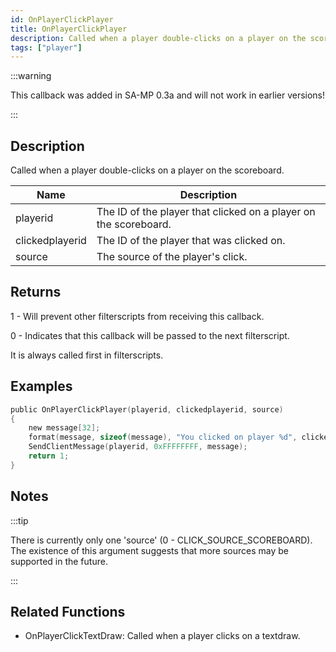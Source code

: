 ```yaml
---
id: OnPlayerClickPlayer
title: OnPlayerClickPlayer
description: Called when a player double-clicks on a player on the scoreboard.
tags: ["player"]
---
```


<TagLinks />

:::warning

This callback was added in SA-MP 0.3a and will not work in earlier versions!

:::

## Description

Called when a player double-clicks on a player on the scoreboard.

| Name            | Description                                                      |
| --------------- | ---------------------------------------------------------------- |
| playerid        | The ID of the player that clicked on a player on the scoreboard. |
| clickedplayerid | The ID of the player that was clicked on.                        |
| source          | The source of the player's click.                                |

## Returns

1 - Will prevent other filterscripts from receiving this callback.

0 - Indicates that this callback will be passed to the next filterscript.

It is always called first in filterscripts.

## Examples

```c
public OnPlayerClickPlayer(playerid, clickedplayerid, source)
{
    new message[32];
    format(message, sizeof(message), "You clicked on player %d", clickedplayerid);
    SendClientMessage(playerid, 0xFFFFFFFF, message);
    return 1;
}
```

## Notes

:::tip

There is currently only one 'source' (0 - CLICK_SOURCE_SCOREBOARD). The existence of this argument suggests that more sources may be supported in the future.

:::

## Related Functions

- OnPlayerClickTextDraw: Called when a player clicks on a textdraw.
